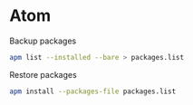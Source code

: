 # Atom

Backup packages
```bash
apm list --installed --bare > packages.list
```

Restore packages
```bash
apm install --packages-file packages.list
```
